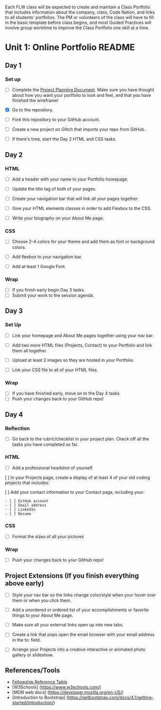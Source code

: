 Each FLW class will be expected to create and maintain a Class Portfolio
that includes information about the company, class, Code Nation, and links
to all students' portfolios. The PM or volunteers of the class will have
to fill in the basic template before class begins, and most Guided Practices
will involve group worktime to improve the Class Portfolio one skill at a time.

# Unit 1: Online Portfolio README

## Day 1

### Set up

- [ ] Complete the [Project Planning Document](https://docs.google.com/document/d/19kWZMa_uTM0NtrArYVYxH0ozEx4P4U69hoXMJYVq4vY/edit). Make sure you have thought about how you want your portfolio to look and feel, and that you have finished the wireframe! 

- [x] Go to the repository.

- [ ] Fork this repository to your GitHub account.

- [ ] Create a new project on Glitch that imports your repo from GitHub.

- [ ] If there's time, start the Day 2 HTML and CSS tasks. 

## Day 2

### HTML

- [ ] Add a header with your name to your Portfolio homepage.

- [ ] Update the title tag of both of your pages.

- [ ] Create your navigation bar that will link all your pages together.

- [ ] Give your HTML elements classes in order to add Flexbox to the CSS.

- [ ] Write your biography on your About Me page.

### CSS

- [ ] Choose 2-4 colors for your theme and add them as font or background colors.

- [ ] Add flexbox to your navigation bar.

- [ ] Add at least 1 Google Font.

### Wrap

- [ ] If you finish early begin Day 3 tasks. 
- [ ] Submit your work to the session agenda.

## Day 3

### Set Up

- [ ] Link your homepage and About Me pages together using your nav bar.

- [ ] Add two more HTML files (Projects, Contact) to your Portfolio and link them all together.

- [ ] Upload at least 2 images so they are hosted in your Portfolio.



- [ ] Link your CSS file to all of your HTML files.

### Wrap

- [ ] If you have finished early, move on to the Day 4 tasks. 
- [ ] Push your changes back to your GitHub repo!

## Day 4 

### Reflection
- [ ] Go back to the rubric/checklist in your project plan. Check off all the tasks you have completed so far. 


### HTML

- [ ] Add a professional headshot of yourself.

[ ] In your Projects page, create a display of at least 4 of your old coding projects that includes:



[ ] Add your contact information to your Contact page, including your:

    - [ ] GitHub account
    - [ ] Email address
    - [ ] LinkedIn
    - [ ] Resume

### CSS

- [ ] Format the sizes of all your pictures

### Wrap

- [ ] Push your changes back to your GitHub repo!


## Project Extensions (If you finish everything above early)

- [ ] Style your nav bar so the links change color/style when your hover over them or when you click them.

- [ ] Add a unordered or ordered list of your accomplishments or favorite things to your About Me page.

- [ ] Make sure all your external links open up into new tabs.

- [ ] Create a link that pops open the email browser with your email address in the to: field.

- [ ] Arrange your Projects into a creative interactive or animated photo gallery or slideshow.

## References/Tools

* [Fellowship Reference Table](https://docs.google.com/document/d/1qrY2OC-6S04oOXZlYmXja7lmKBmdApR-HXJkhfd67e8/edit)
* [W3Schools] (https://www.w3schools.com/)
* [MDN web docs] (https://developer.mozilla.org/en-US/)
* [Introduction to Bootstrap] (https://getbootstrap.com/docs/4.1/getting-started/introduction/)
